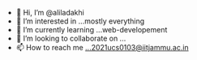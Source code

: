 - 👋 Hi, I’m @aliladakhi
- 👀 I’m interested in ...mostly everything
- 🌱 I’m currently learning ...web-developement
- 💞️ I’m looking to collaborate on ...
- 📫 How to reach me ...2021ucs0103@iitjammu.ac.in

<!---
aliladakhi/aliladakhi is a ✨ special ✨ repository because its `README.md` (this file) appears on your GitHub profile.
You can click the Preview link to take a look at your changes.
--->
